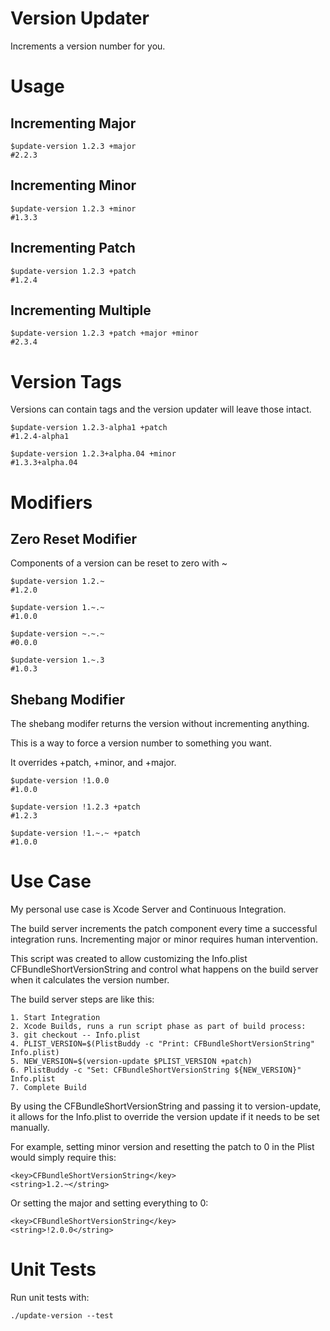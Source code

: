 # Version Updater

Increments a version number for you.

# Usage

## Incrementing Major

````
$update-version 1.2.3 +major
#2.2.3
````

## Incrementing Minor

````
$update-version 1.2.3 +minor
#1.3.3
````

## Incrementing Patch

````
$update-version 1.2.3 +patch
#1.2.4
````

## Incrementing Multiple

````
$update-version 1.2.3 +patch +major +minor
#2.3.4
````

# Version Tags

Versions can contain tags and the version updater will leave those intact.

````
$update-version 1.2.3-alpha1 +patch
#1.2.4-alpha1
````

````
$update-version 1.2.3+alpha.04 +minor
#1.3.3+alpha.04
````

# Modifiers

## Zero Reset Modifier

Components of a version can be reset to zero with ~

````
$update-version 1.2.~
#1.2.0
````

````
$update-version 1.~.~
#1.0.0
````

````
$update-version ~.~.~
#0.0.0
````

````
$update-version 1.~.3
#1.0.3
````

## Shebang Modifier

The shebang modifer returns the version without incrementing anything.

This is a way to force a version number to something you want.

It overrides +patch, +minor, and +major.

````
$update-version !1.0.0
#1.0.0
````

````
$update-version !1.2.3 +patch
#1.2.3
````

````
$update-version !1.~.~ +patch
#1.0.0
````

# Use Case

My personal use case is Xcode Server and Continuous Integration.

The build server increments the patch component every time a successful integration runs.
Incrementing major or minor requires human intervention.

This script was created to allow customizing the Info.plist
CFBundleShortVersionString and control what happens on the build server when
it calculates the version number.

The build server steps are like this:

````
1. Start Integration
2. Xcode Builds, runs a run script phase as part of build process:
3. git checkout -- Info.plist
4. PLIST_VERSION=$(PlistBuddy -c "Print: CFBundleShortVersionString" Info.plist)
5. NEW_VERSION=$(version-update $PLIST_VERSION +patch)
6. PlistBuddy -c "Set: CFBundleShortVersionString ${NEW_VERSION}" Info.plist
7. Complete Build
````

By using the CFBundleShortVersionString and passing it to version-update,
it allows for the Info.plist to override the version update if it needs to be
set manually.

For example, setting minor version and resetting the patch to 0 in the Plist would
simply require this:

````
<key>CFBundleShortVersionString</key>
<string>1.2.~</string>
````

Or setting the major and setting everything to 0:
````
<key>CFBundleShortVersionString</key>
<string>!2.0.0</string>
````

# Unit Tests

Run unit tests with:

````
./update-version --test
````

